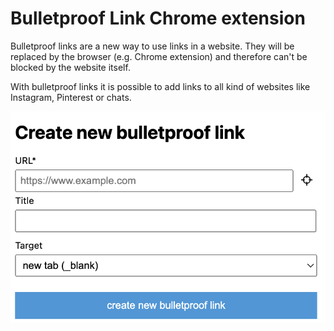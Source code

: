 # Bulletproof Link Chrome extension

Bulletproof links are a new way to use links in a website. They will be replaced by the browser (e.g. Chrome extension) and therefore can't be blocked by the website itself. 

With bulletproof links it is possible to add links to all kind of websites like Instagram, Pinterest or chats. 

![Chrome Plugin](docs/images/chrome.png)